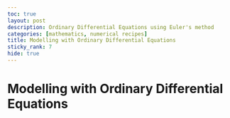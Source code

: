 ```yaml
---
toc: true
layout: post
description: Ordinary Differential Equations using Euler's method
categories: [mathematics, numerical recipes]
title: Modelling with Ordinary Differential Equations
sticky_rank: 7
hide: true
---
```


# Modelling with Ordinary Differential Equations
 
